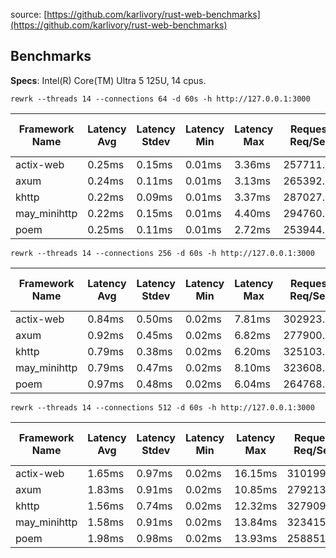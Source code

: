 source: [https://github.com/karlivory/rust-web-benchmarks](https://github.com/karlivory/rust-web-benchmarks)

## Benchmarks

**Specs**: Intel(R) Core(TM) Ultra 5 125U, 14 cpus.

`rewrk --threads 14 --connections 64 -d 60s -h http://127.0.0.1:3000`

| Framework Name | Latency Avg | Latency Stdev | Latency Min | Latency Max | Request Req/Sec | Transfer Rate | Max. Memory Usage |
|---|---|---|---|---|---|---|---|
|actix-web|0.25ms|0.15ms|0.01ms|3.36ms|257711.79|31.95MB/Sec|4.6MB|
|axum|0.24ms|0.11ms|0.01ms|3.13ms|265392.10|32.90MB/Sec|5.6MB|
|khttp|0.22ms|0.09ms|0.01ms|3.37ms|287027.13|38.60MB/Sec|1.7MB|
|may_minihttp|0.22ms|0.15ms|0.01ms|4.40ms|294760.33|39.64MB/Sec|13.5MB|
|poem|0.25ms|0.11ms|0.01ms|2.72ms|253944.78|31.48MB/Sec|8.0MB|

`rewrk --threads 14 --connections 256 -d 60s -h http://127.0.0.1:3000`

| Framework Name | Latency Avg | Latency Stdev | Latency Min | Latency Max | Request Req/Sec | Transfer Rate | Max. Memory Usage |
|---|---|---|---|---|---|---|---|
|actix-web|0.84ms|0.50ms|0.02ms|7.81ms|302923.99|37.56MB/Sec|7.4MB|
|axum|0.92ms|0.45ms|0.02ms|6.82ms|277900.13|34.45MB/Sec|10.4MB|
|khttp|0.79ms|0.38ms|0.02ms|6.20ms|325103.03|43.72MB/Sec|1.7MB|
|may_minihttp|0.79ms|0.47ms|0.02ms|8.10ms|323608.13|43.51MB/Sec|26.2MB|
|poem|0.97ms|0.48ms|0.02ms|6.04ms|264768.51|32.83MB/Sec|13.8MB|

`rewrk --threads 14 --connections 512 -d 60s -h http://127.0.0.1:3000`

| Framework Name | Latency Avg | Latency Stdev | Latency Min | Latency Max | Request Req/Sec | Transfer Rate | Max. Memory Usage |
|---|---|---|---|---|---|---|---|
|actix-web|1.65ms|0.97ms|0.02ms|16.15ms|310199.12|38.46MB/Sec|11.7MB|
|axum|1.83ms|0.91ms|0.02ms|10.85ms|279213.06|34.62MB/Sec|16.5MB|
|khttp|1.56ms|0.74ms|0.02ms|12.32ms|327909.88|44.09MB/Sec|1.7MB|
|may_minihttp|1.58ms|0.91ms|0.02ms|13.84ms|323415.27|43.49MB/Sec|43.5MB|
|poem|1.98ms|0.98ms|0.02ms|13.93ms|258851.83|32.09MB/Sec|22.1MB|


